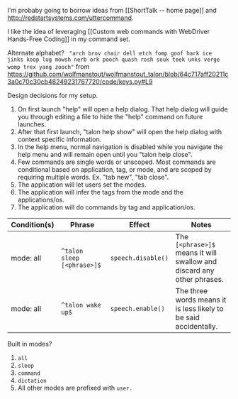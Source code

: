 
I'm probaby going to borrow ideas from [[ShortTalk -- home page]] and http://redstartsystems.com/uttercommand.

I like the idea of leveraging [[Custom web commands with WebDriver  Hands-Free Coding]] in my command set.

Alternate alphabet? ` "arch brov chair dell etch fomp goof hark ice jinks koop lug mowsh nerb ork pooch quash rosh souk teek unks verge womp trex yang zooch"` from https://github.com/wolfmanstout/wolfmanstout_talon/blob/64c717aff20211c3a0c70c30cb48249231767720/code/keys.py#L9


Design decisions for my setup.

1. On first launch "help" will open a help dialog. That help dialog will guide you through editing a file to hide the "help" command on future launches.
2. After that first launch, "talon help show" will open the help dialog with context specific information.
3. In the help menu, normal navigation is disabled while you navigate the help menu and will remain open until you "talon help close".
4. Few commands are single words or unscoped.  Most commands are conditional based on application, tag, or mode, and are scoped by requiring multiple words. Ex. "tab new", "tab close".
5. The application will let users set the modes.
6. The application will infer the tags from the mode and the applications/os.
7. The application will do commands by tag and application/os.

| Condition(s) | Phrase                     | Effect             | Notes                                                                   |
| ------------ | -------------------------- | ------------------ | ----------------------------------------------------------------------- |
| mode: all    | `^talon sleep [<phrase>]$` | `speech.disable()` | The ` [<phrase>]$` means it will swallow and discard any other phrases. |
| mode: all    | `^talon wake up$`          | `speech.enable()`  | The three words means it is less likely to be said accidentally.        |


Built in modes?
1. `all`
2. `sleep`
3. `command`
4. `dictation`
5. All other modes are prefixed with `user.`